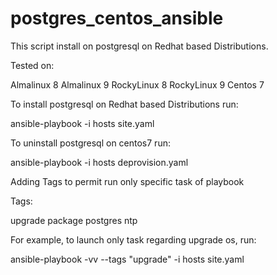# postgres_centos_ansible


This script install on postgresql on Redhat based Distributions.

Tested on:

Almalinux 8
Almalinux 9
RockyLinux 8
RockyLinux 9
Centos 7


To install postgresql on Redhat based Distributions run:

ansible-playbook -i hosts site.yaml

To uninstall postgresql on centos7 run:

ansible-playbook -i hosts deprovision.yaml

Adding Tags to permit run only specific task of playbook

Tags:

upgrade
package
postgres
ntp

For example, to launch only task regarding upgrade os, run:
 
ansible-playbook -vv --tags "upgrade" -i hosts site.yaml
